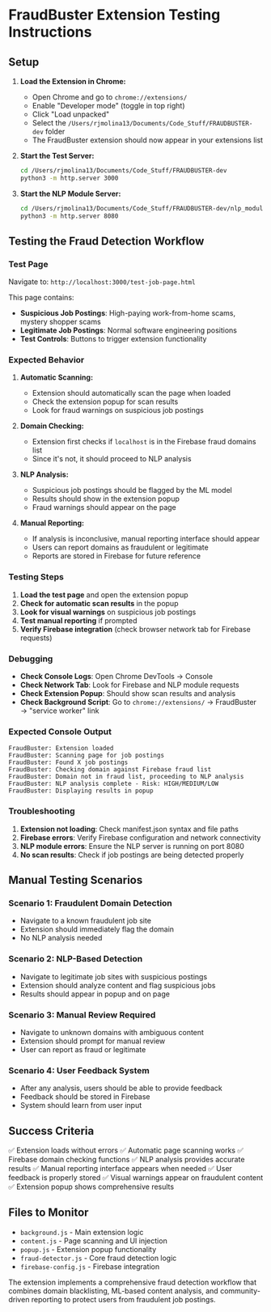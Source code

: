 # FraudBuster Extension Testing Instructions

## Setup

1. **Load the Extension in Chrome:**
   - Open Chrome and go to `chrome://extensions/`
   - Enable "Developer mode" (toggle in top right)
   - Click "Load unpacked"
   - Select the `/Users/rjmolina13/Documents/Code_Stuff/FRAUDBUSTER-dev` folder
   - The FraudBuster extension should now appear in your extensions list

2. **Start the Test Server:**
   ```bash
   cd /Users/rjmolina13/Documents/Code_Stuff/FRAUDBUSTER-dev
   python3 -m http.server 3000
   ```

3. **Start the NLP Module Server:**
   ```bash
   cd /Users/rjmolina13/Documents/Code_Stuff/FRAUDBUSTER-dev/nlp_module
   python3 -m http.server 8080
   ```

## Testing the Fraud Detection Workflow

### Test Page
Navigate to: `http://localhost:3000/test-job-page.html`

This page contains:
- **Suspicious Job Postings**: High-paying work-from-home scams, mystery shopper scams
- **Legitimate Job Postings**: Normal software engineering positions
- **Test Controls**: Buttons to trigger extension functionality

### Expected Behavior

1. **Automatic Scanning:**
   - Extension should automatically scan the page when loaded
   - Check the extension popup for scan results
   - Look for fraud warnings on suspicious job postings

2. **Domain Checking:**
   - Extension first checks if `localhost` is in the Firebase fraud domains list
   - Since it's not, it should proceed to NLP analysis

3. **NLP Analysis:**
   - Suspicious job postings should be flagged by the ML model
   - Results should show in the extension popup
   - Fraud warnings should appear on the page

4. **Manual Reporting:**
   - If analysis is inconclusive, manual reporting interface should appear
   - Users can report domains as fraudulent or legitimate
   - Reports are stored in Firebase for future reference

### Testing Steps

1. **Load the test page** and open the extension popup
2. **Check for automatic scan results** in the popup
3. **Look for visual warnings** on suspicious job postings
4. **Test manual reporting** if prompted
5. **Verify Firebase integration** (check browser network tab for Firebase requests)

### Debugging

- **Check Console Logs**: Open Chrome DevTools → Console
- **Check Network Tab**: Look for Firebase and NLP module requests
- **Check Extension Popup**: Should show scan results and analysis
- **Check Background Script**: Go to `chrome://extensions/` → FraudBuster → "service worker" link

### Expected Console Output

```
FraudBuster: Extension loaded
FraudBuster: Scanning page for job postings
FraudBuster: Found X job postings
FraudBuster: Checking domain against Firebase fraud list
FraudBuster: Domain not in fraud list, proceeding to NLP analysis
FraudBuster: NLP analysis complete - Risk: HIGH/MEDIUM/LOW
FraudBuster: Displaying results in popup
```

### Troubleshooting

1. **Extension not loading**: Check manifest.json syntax and file paths
2. **Firebase errors**: Verify Firebase configuration and network connectivity
3. **NLP module errors**: Ensure the NLP server is running on port 8080
4. **No scan results**: Check if job postings are being detected properly

## Manual Testing Scenarios

### Scenario 1: Fraudulent Domain Detection
- Navigate to a known fraudulent job site
- Extension should immediately flag the domain
- No NLP analysis needed

### Scenario 2: NLP-Based Detection
- Navigate to legitimate job sites with suspicious postings
- Extension should analyze content and flag suspicious jobs
- Results should appear in popup and on page

### Scenario 3: Manual Review Required
- Navigate to unknown domains with ambiguous content
- Extension should prompt for manual review
- User can report as fraud or legitimate

### Scenario 4: User Feedback System
- After any analysis, users should be able to provide feedback
- Feedback should be stored in Firebase
- System should learn from user input

## Success Criteria

✅ Extension loads without errors
✅ Automatic page scanning works
✅ Firebase domain checking functions
✅ NLP analysis provides accurate results
✅ Manual reporting interface appears when needed
✅ User feedback is properly stored
✅ Visual warnings appear on fraudulent content
✅ Extension popup shows comprehensive results

## Files to Monitor

- `background.js` - Main extension logic
- `content.js` - Page scanning and UI injection
- `popup.js` - Extension popup functionality
- `fraud-detector.js` - Core fraud detection logic
- `firebase-config.js` - Firebase integration

The extension implements a comprehensive fraud detection workflow that combines domain blacklisting, ML-based content analysis, and community-driven reporting to protect users from fraudulent job postings.
